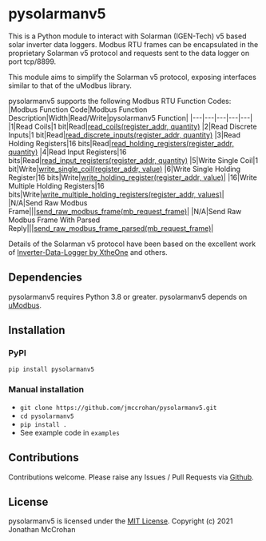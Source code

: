 # pysolarmanv5

This is a Python module to interact with Solarman (IGEN-Tech) v5 based solar
inverter data loggers. Modbus RTU frames can be encapsulated in the proprietary
Solarman v5 protocol and requests sent to the data logger on port tcp/8899.

This module aims to simplify the Solarman v5 protocol, exposing interfaces
similar to that of the uModbus library.

pysolarmanv5 supports the following Modbus RTU Function Codes:
|Modbus Function Code|Modbus Function Description|Width|Read/Write|pysolarmanv5 Function|
|---|---|---|---|---|
|1|Read Coils|1 bit|Read|[read_coils(register_addr, quantity)](https://github.com/jmccrohan/pysolarmanv5/blob/v2.3.0/pysolarmanv5/pysolarmanv5.py#L263)
|2|Read Discrete Inputs|1 bit|Read|[read_discrete_inputs(register_addr, quantity)](https://github.com/jmccrohan/pysolarmanv5/blob/v2.3.0/pysolarmanv5/pysolarmanv5.py#L269)
|3|Read Holding Registers|16 bits|Read|[read_holding_registers(register_addr, quantity)](https://github.com/jmccrohan/pysolarmanv5/blob/v2.3.0/pysolarmanv5/pysolarmanv5.py#L241)
|4|Read Input Registers|16 bits|Read|[read_input_registers(register_addr, quantity)](https://github.com/jmccrohan/pysolarmanv5/blob/v2.3.0/pysolarmanv5/pysolarmanv5.py#L235)
|5|Write Single Coil|1 bit|Write|[write_single_coil(register_addr, value)](https://github.com/jmccrohan/pysolarmanv5/blob/v2.3.0/pysolarmanv5/pysolarmanv5.py#L277)
|6|Write Single Holding Register|16 bits|Write|[write_holding_register(register_addr, value)](https://github.com/jmccrohan/pysolarmanv5/blob/v2.3.0/pysolarmanv5/pysolarmanv5.py#L247)|
|16|Write Multiple Holding Registers|16 bits|Write|[write_multiple_holding_registers(register_addr, values)](https://github.com/jmccrohan/pysolarmanv5/blob/v2.3.0/pysolarmanv5/pysolarmanv5.py#L255)|
|N/A|Send Raw Modbus Frame|||[send_raw_modbus_frame(mb_request_frame)](https://github.com/jmccrohan/pysolarmanv5/blob/v2.3.0/pysolarmanv5/pysolarmanv5.py#L286)|
|N/A|Send Raw Modbus Frame With Parsed Reply|||[send_raw_modbus_frame_parsed(mb_request_frame)](https://github.com/jmccrohan/pysolarmanv5/blob/v2.3.0/pysolarmanv5/pysolarmanv5.py#L293)|

Details of the Solarman v5 protocol have been based on the excellent work of
[Inverter-Data-Logger by XtheOne](https://github.com/XtheOne/Inverter-Data-Logger/)
and others.

## Dependencies

pysolarmanv5 requires Python 3.8 or greater. pysolarmanv5 depends on [uModbus](https://github.com/AdvancedClimateSystems/uModbus).

## Installation

### PyPI

`pip install pysolarmanv5`

### Manual installation

- `git clone https://github.com/jmccrohan/pysolarmanv5.git`
- `cd pysolarmanv5`
- `pip install .`
- See example code in `examples`

## Contributions

Contributions welcome. Please raise any Issues / Pull Requests via [Github](https://github.com/jmccrohan/pysolarmanv5).

## License

pysolarmanv5 is licensed under the [MIT License](https://github.com/jmccrohan/pysolarmanv5/blob/master/LICENSE). Copyright (c) 2021 Jonathan McCrohan
